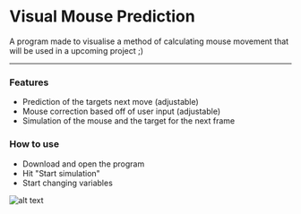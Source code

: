 # Visual Mouse Prediction
A program made to visualise a method of calculating mouse movement that will be used in a upcoming project ;)

---

### Features
- Prediction of the targets next move (adjustable)
- Mouse correction based off of user input (adjustable)
- Simulation of the mouse and the target for the next frame

### How to use
- Download and open the program
- Hit "Start simulation"
- Start changing variables

![alt text](https://raw.githubusercontent.com/B0N3head/visualMousePrediction/main/readMeAssets/pic1.PNG)